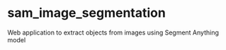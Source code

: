 # sam_image_segmentation
Web application to extract objects from images using Segment Anything model
